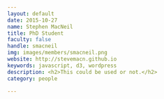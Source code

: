 ```yaml
---
layout: default
date: 2015-10-27
name: Stephen MacNeil
title: PhD Student
faculty: false
handle: smacneil
img: images/members/smacneil.png
website: http://stevemacn.github.io
keywords: javascript, d3, wordpress
description: <h2>This could be used or not.</h2>
category: people

---
```

